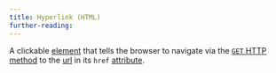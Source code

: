 ```yaml
---
title: Hyperlink (HTML)
further-reading:
---
```

A clickable [element](/element-html) that tells the browser to navigate via the [`GET` HTTP method](/http-methods) to the [url](/url-uniform-resource-locator) in its `href` [attribute](/attribute-html).
